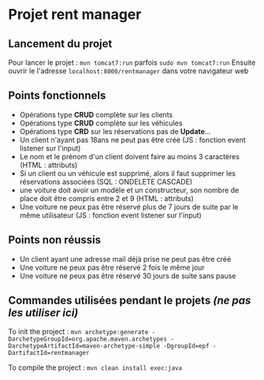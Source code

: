 # Projet rent manager

## Lancement du projet
Pour lancer le projet : `mvn tomcat7:run` parfois `sudo mvn tomcat7:run` 
Ensuite ouvrir le l'adresse `localhost:8000/rentmanager` dans votre navigateur web
## Points fonctionnels
- Opérations type **CRUD** complète sur les clients
- Opérations type **CRUD** complète sur les véhicules
- Opérations type **CRD** sur les réservations pas de **Update**...
- Un client n'ayant pas 18ans ne peut pas être créé (JS : fonction event listener sur l'input)
- Le nom et le prénom d'un client doivent faire au moins 3 caractères (HTML : attributs)
- Si un client ou un véhicule est supprimé, alors il faut supprimer les
réservations associées (SQL : ONDELETE CASCADE)
- une voiture doit avoir un modèle et un constructeur, son nombre de place doit
être compris entre 2 et 9 (HTML : attributs)
- Une voiture ne peux pas être réservé plus de 7 jours de suite par le même
utilisateur (JS : fonction event listener sur l'input)
## Points non réussis
- Un client ayant une adresse mail déjà prise ne peut pas être créé
- Une voiture ne peux pas être réservé 2 fois le même jour
- Une voiture ne peux pas être réservé 30 jours de suite sans pause

## Commandes utilisées pendant le projets *(ne pas les utiliser ici)*
To init the project : `mvn archetype:generate -DarchetypeGroupId=org.apache.maven.archetypes -DarchetypeArtifactId=maven-archetype-simple -DgroupId=epf -DartifactId=rentmanager`

To compile the project : `mvn clean install exec:java`


